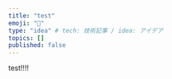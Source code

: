 ```yaml
---
title: "test"
emoji: "👻"
type: "idea" # tech: 技術記事 / idea: アイデア
topics: []
published: false
---
```

test!!!!